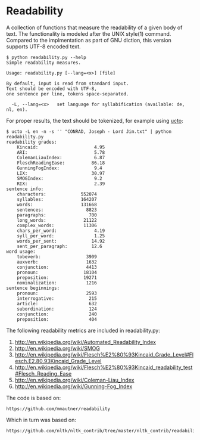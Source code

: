 Readability
====================

A collection of functions that measure the readability of a given body of text.
The functionality is modeled after the UNIX style(1) command. Compared to the
implmentation as part of GNU diction, this version supports UTF-8 encoded text.

	$ python readability.py --help
	Simple readability measures.

	Usage: readability.py [--lang=<x>] [file]

	By default, input is read from standard input.
	Text should be encoded with UTF-8,
	one sentence per line, tokens space-separated.

	  -L, --lang=<x>   set language for syllabification (available: de, nl, en).


For proper results, the text should be tokenized, for example using [ucto](http://ilk.uvt.nl/ucto):

	$ ucto -L en -n -s '' "CONRAD, Joseph - Lord Jim.txt" | python readability.py
	readability grades:
		Kincaid:                     4.95
		ARI:                         5.78
		ColemanLiauIndex:            6.87
		FleschReadingEase:          86.18
		GunningFogIndex:             9.4
		LIX:                        30.97
		SMOGIndex:                   9.2
		RIX:                         2.39
	sentence info:
		characters:             552074
		syllables:              164207
		words:                  131668
		sentences:                8823
		paragraphs:                700
		long_words:              21122
		complex_words:           11306
		chars_per_word:              4.19
		syll_per_word:               1.25
		words_per_sent:             14.92
		sent_per_paragraph:         12.6
	word usage:
		tobeverb:                 3909
		auxverb:                  1632
		conjunction:              4413
		pronoun:                 18104
		preposition:             19271
		nominalization:           1216
	sentence beginnings:
		pronoun:                  2593
		interrogative:             215
		article:                   632
		subordination:             124
		conjunction:               240
		preposition:               404


The following readability metrics are included in readability.py:

1. http://en.wikipedia.org/wiki/Automated_Readability_Index
2. http://en.wikipedia.org/wiki/SMOG
3. http://en.wikipedia.org/wiki/Flesch%E2%80%93Kincaid_Grade_Level#Flesch.E2.80.93Kincaid_Grade_Level
4. http://en.wikipedia.org/wiki/Flesch%E2%80%93Kincaid_readability_test#Flesch_Reading_Ease
5. http://en.wikipedia.org/wiki/Coleman-Liau_Index
6. http://en.wikipedia.org/wiki/Gunning-Fog_Index

The code is based on:

	https://github.com/mmautner/readability

Which in turn was based on:

    https://github.com/nltk/nltk_contrib/tree/master/nltk_contrib/readability
